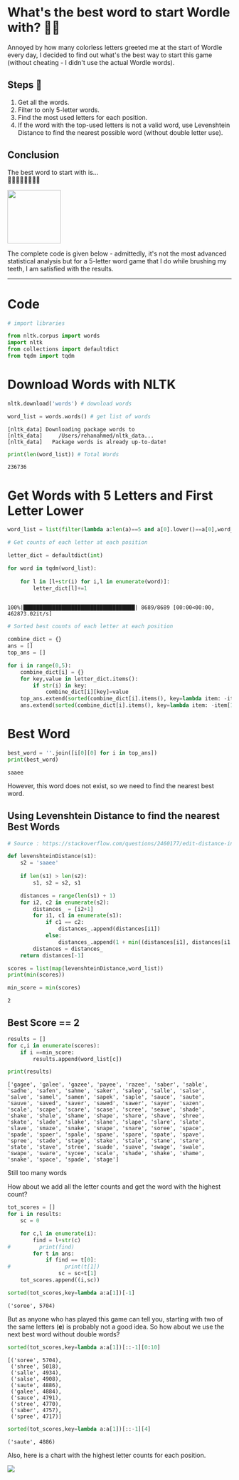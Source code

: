 # What's the best word to start Wordle with? 🤔🧩

Annoyed by how many colorless letters greeted me at the start of Wordle every day, I decided to find out what's the best way to start this game (without cheating - I didn't use the actual Wordle words).

## Steps 📝
1. Get all the words. 
2. Filter to only 5-letter words.
3. Find the most used letters for each position.
4. If the word with the top-used letters is not a valid word, use Levenshtein Distance to find the nearest possible word (without double letter use).

## Conclusion
The best word to start with is...  
🥁🥁🥁🥁🥁🥁🥁🥁

<!-- <button style='background-color:#42ed70;color:white'>S</button><button style='background-color:#42ed70;color:white'>A</button><button style='background-color:#42ed70;color:white'>U</button><button style='background-color:#42ed70;color:white'>T</button><button style='background-color:#42ed70;color:white'>E</button> -->
<img src = "word_green.png" style="width:120px;">
<!-- ![Best word](word.png) -->


The complete code is given below - admittedly, it's not the most advanced statistical analysis but for a 5-letter word game that I do while brushing my teeth, I am satisfied with the results.

<!-- ![Chart](Wordle.png) -->

---


# Code 

```python
# import libraries

from nltk.corpus import words
import nltk
from collections import defaultdict
from tqdm import tqdm
```

# Download Words with NLTK


```python
nltk.download('words') # download words

word_list = words.words() # get list of words
```

    [nltk_data] Downloading package words to
    [nltk_data]     /Users/rehanahmed/nltk_data...
    [nltk_data]   Package words is already up-to-date!



```python
print(len(word_list)) # Total Words
```

    236736


# Get Words with 5 Letters and First Letter Lower


```python
word_list = list(filter(lambda a:len(a)==5 and a[0].lower()==a[0],word_list))
```


```python
# Get counts of each letter at each position

letter_dict = defaultdict(int)

for word in tqdm(word_list):
    
    for l in [l+str(i) for i,l in enumerate(word)]:
        letter_dict[l]+=1
    
```

    100%|███████████████████████████████████| 8689/8689 [00:00<00:00, 462873.02it/s]



```python
# Sorted best counts of each letter at each position

combine_dict = {}
ans = []
top_ans = []

for i in range(0,5):
    combine_dict[i] = {}
    for key,value in letter_dict.items():
        if str(i) in key:
            combine_dict[i][key]=value
    top_ans.extend(sorted(combine_dict[i].items(), key=lambda item: -item[1])[0:1])
    ans.extend(sorted(combine_dict[i].items(), key=lambda item: -item[1]))
```

# Best Word


```python
best_word = ''.join([i[0][0] for i in top_ans])
print(best_word)
```

    saaee


However, this word does not exist, so we need to find the nearest best word.

## Using Levenshtein Distance to find the nearest Best Words


```python
# Source : https://stackoverflow.com/questions/2460177/edit-distance-in-python

def levenshteinDistance(s1):
    s2 = 'saaee'
    
    if len(s1) > len(s2):
        s1, s2 = s2, s1

    distances = range(len(s1) + 1)
    for i2, c2 in enumerate(s2):
        distances_ = [i2+1]
        for i1, c1 in enumerate(s1):
            if c1 == c2:
                distances_.append(distances[i1])
            else:
                distances_.append(1 + min((distances[i1], distances[i1 + 1], distances_[-1])))
        distances = distances_
    return distances[-1]
```


```python
scores = list(map(levenshteinDistance,word_list))
print(min(scores))

min_score = min(scores)
```

    2


## Best Score == 2


```python
results = []
for c,i in enumerate(scores):
    if i ==min_score:
        results.append(word_list[c])
```


```python
print(results)
```

    ['gagee', 'galee', 'gazee', 'payee', 'razee', 'saber', 'sable', 'sadhe', 'safen', 'sahme', 'saker', 'salep', 'salle', 'salse', 'salve', 'samel', 'samen', 'sapek', 'saple', 'sauce', 'saute', 'sauve', 'saved', 'saver', 'sawed', 'sawer', 'sayer', 'sazen', 'scale', 'scape', 'scare', 'scase', 'scree', 'seave', 'shade', 'shake', 'shale', 'shame', 'shape', 'share', 'shave', 'shree', 'skate', 'slade', 'slake', 'slane', 'slape', 'slare', 'slate', 'slave', 'smaze', 'snake', 'snape', 'snare', 'soree', 'space', 'spade', 'spaer', 'spale', 'spane', 'spare', 'spate', 'spave', 'spree', 'stade', 'stage', 'stake', 'stale', 'stane', 'stare', 'state', 'stave', 'stree', 'suade', 'suave', 'swage', 'swale', 'swape', 'sware', 'sycee', 'scale', 'shade', 'shake', 'shame', 'snake', 'space', 'spade', 'stage']


Still too many words

How about we add all the letter counts and get the word with the highest count?


```python
tot_scores = []
for i in results:
    sc = 0

    for c,l in enumerate(i):
        find = l+str(c)
#         print(find)
        for t in ans:
            if find == t[0]:
#                 print(t[1])
                sc = sc+t[1]
    tot_scores.append((i,sc))
```


```python
sorted(tot_scores,key=lambda a:a[1])[-1]
```




    ('soree', 5704)



But as anyone who has played this game can tell you, starting with two of the same letters (**e**) is probably not a good idea. So how about we use the next best word without double words?


```python
sorted(tot_scores,key=lambda a:a[1])[::-1][0:10]
```




    [('soree', 5704),
     ('shree', 5018),
     ('salle', 4934),
     ('salse', 4908),
     ('saute', 4886),
     ('galee', 4884),
     ('sauce', 4791),
     ('stree', 4770),
     ('saber', 4757),
     ('spree', 4717)]




```python
sorted(tot_scores,key=lambda a:a[1])[::-1][4]
```




    ('saute', 4886)



Also, here is a chart with the highest letter counts for each position.

<a href = "https://public.flourish.studio/visualisation/8535113/"><img src="Wordle.png"></a>

